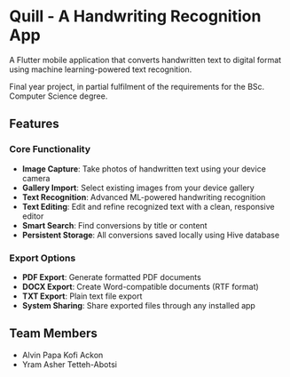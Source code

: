# Quill - A Handwriting Recognition App

A Flutter mobile application that converts handwritten text to digital format using machine learning-powered text recognition.

Final year project, in partial fulfilment of the requirements for the BSc. Computer Science degree. 

## Features

### Core Functionality
- **Image Capture**: Take photos of handwritten text using your device camera
- **Gallery Import**: Select existing images from your device gallery
- **Text Recognition**: Advanced ML-powered handwriting recognition
- **Text Editing**: Edit and refine recognized text with a clean, responsive editor
- **Smart Search**: Find conversions by title or content
- **Persistent Storage**: All conversions saved locally using Hive database

### Export Options
- **PDF Export**: Generate formatted PDF documents
- **DOCX Export**: Create Word-compatible documents (RTF format)
- **TXT Export**: Plain text file export
- **System Sharing**: Share exported files through any installed app

## Team Members

- Alvin Papa Kofi Ackon
- Yram Asher Tetteh-Abotsi